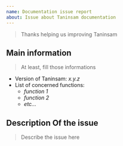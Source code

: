```yaml
---
name: Documentation issue report
about: Issue about Taninsam documentation
---
```


> Thanks helping us improving Taninsam

## Main information

> At least, fill those informations

- Version of Taninsam: _x.y.z_
- List of concerned functions:
  - _function 1_
  - _function 2_
  - _etc..._

## Description Of the issue

> Describe the issue here
